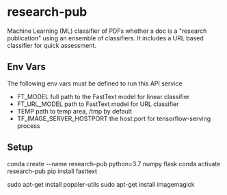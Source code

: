 # research-pub

Machine Learning (ML) classifier of PDFs whether a doc is a "research publication" using an ensemble of classifiers. It includes a URL based classifier for quick assessment. 
## Env Vars
The following env vars must be defined to run this API service
* FT_MODEL full path to the FastText model for linear classifier
* FT_URL_MODEL path to FastText model for URL classifier
* TEMP path to temp area, /tmp by default
* TF_IMAGE_SERVER_HOSTPORT the host:port for tensorflow-serving process

## Setup
conda create --name research-pub python=3.7  numpy flask
conda activate research-pub
pip install fasttext

sudo apt-get install poppler-utils
sudo apt-get install imagemagick
